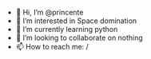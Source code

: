 - 👋 Hi, I’m @princente
- 👀 I’m interested in Space domination 
- 🌱 I’m currently learning python
- 💞️ I’m looking to collaborate on nothing
- 📫 How to reach me: /

<!---
princente/princente is a ✨ special ✨ repository because its `README.md` (this file) appears on your GitHub profile.
You can click the Preview link to take a look at your changes.
--->
